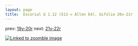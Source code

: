 ```yaml
---
layout: page
title:  Escorial Ω 1.12 (513 = Allen E4), bifolio 20v-21r
---
```


prev: [19v-20r](../19v-20r/) next: [21v-22r](../21v-22r/)



[![Linked to zoomble image](http://www.homermultitext.org/iipsrv?IIIF=/project/homer/pyramidal/deepzoom/hmt/e3bifolio/v1/E3_20v_21r.tif/full/2000,/0/default.jpg)](http://www.homermultitext.org/ict2/?urn=urn:cite2:hmt:e3bifolio.v1:E3_20v_21r)

